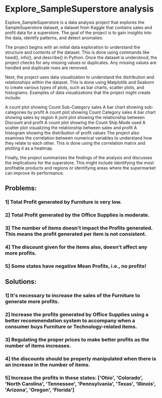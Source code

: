 # Explore_SampleSuperstore analysis
Explore_SampleSuperstore is a data analysis project that explores the SampleSuperstore dataset, a dataset from Kaggle that contains sales and profit data for a superstore. The goal of the project is to gain insights into the data, identify patterns, and detect anomalies.

The project begins with an initial data exploration to understand the structure and contents of the dataset. This is done using commands like head(), info(), and describe() in Python. Once the dataset is understood, the project checks for any missing values or duplicates. Any missing values are handled and duplicate rows are removed.

Next, the project uses data visualization to understand the distribution and relationships within the dataset. This is done using Matplotlib and Seaborn to create various types of plots, such as bar charts, scatter plots, and histograms. Examples of data visualizations that the project might create include:

A count plot showing Count Sub-Category sales
A bar chart showing sub-categories by profit
A count plot showing Count Category sales
A bar chart showing sales by region
A joint plot showing the relationship between Discount and profit
A count plot showing the Count Ship Mode used
A scatter plot visualizing the relationship between sales and profit
A histogram showing the distribution of profit values
The project also examines the correlation between numerical variables to understand how they relate to each other. This is done using the correlation matrix and plotting it as a heatmap.

Finally, the project summarizes the findings of the analysis and discusses the implications for the superstore. This might include identifying the most profitable products and regions or identifying areas where the supermarket can improve its performance.

## Problems:
### 1] Total Profit generated by Furniture is very low.
### 2] Total Profit generated by the Office Supplies is moderate.
### 3] The number of items doesn't impact the Profits generated. This means the profit generated per item is not consistent.
### 4] The discount given for the items also, doesn't affect any more profits.
### 5] Some states have negative Mean Profits, i.e., no profits!
## Solutions:
### 1] It's necessary to increase the sales of the Furniture to generate more profits.
### 2] Increase the profits generated by Office Supplies using a better recommendation system to accompany when a consumer buys Furniture or Technology-related items.
### 3] Regulating the proper prices to make better profits as the number of items increases.
### 4] the discounts should be properly manipulated when there is an increase in the number of items.
### 5] Increase the profits in these states: ['Ohio', 'Colorado', 'North Carolina', 'Tennessee', 'Pennsylvania', 'Texas', 'Illinois', 'Arizona', 'Oregon', 'Florida']
